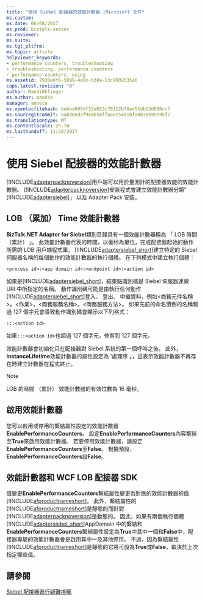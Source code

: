 ```yaml
---
title: "使用 Siebel 配接器的效能計數器 |Microsoft 文件"
ms.custom: 
ms.date: 06/08/2017
ms.prod: biztalk-server
ms.reviewer: 
ms.suite: 
ms.tgt_pltfrm: 
ms.topic: article
helpviewer_keywords:
- performance counters, troubleshooting
- troubleshooting, performance counters
- performance counters, using
ms.assetid: 7930e8f6-5099-4a9c-b38a-13c9902635a6
caps.latest.revision: "8"
author: MandiOhlinger
ms.author: mandia
manager: anneta
ms.openlocfilehash: bebbd605df52e023c78112b78ad51db13d896cc7
ms.sourcegitcommit: 5abd0ed3f9e4858ffaaec5481bfa8878595e95f7
ms.translationtype: MT
ms.contentlocale: zh-TW
ms.lasthandoff: 11/28/2017
---
```

# <a name="use-performance-counters-with-the-siebel-adapter"></a>使用 Siebel 配接器的效能計數器
[!INCLUDE[adapterpacknoversion](../../includes/adapterpacknoversion-md.md)]用戶端可以用於量測計的配接器效能的效能計數器。 [!INCLUDE[adapterpacknoversion](../../includes/adapterpacknoversion-md.md)]安裝程式會建立效能計數器分類"[!INCLUDE[adaptersiebel](../../includes/adaptersiebel-md.md)]」 以及 Adapter Pack 安裝。  
  
## <a name="the-lob-time-cumulative-performance-counter"></a>LOB （累加） Time 效能計數器  
 **BizTalk.NET Adapter for Siebel**類別目錄具有一個效能計數器稱為 「 LOB 時間 （累計） 」。 此效能計數器代表的時間，以毫秒為單位，完成配接器起始的動作所需的 LOB 用戶端程式庫。 [!INCLUDE[adaptersiebel_short](../../includes/adaptersiebel-short-md.md)]建立特定的 Siebel 伺服器名稱的每個動作的效能計數器的執行個體。 在下列模式中建立執行個體：  
  
```  
<process id>:<app domain id>:<endpoint id>:<action id>  
```  
  
 如果是[!INCLUDE[adaptersiebel_short](../../includes/adaptersiebel-short-md.md)]，結束點識別碼是 Siebel 伺服器連線 URI 中所指定的名稱。 動作識別碼可能是由執行任何動作[!INCLUDE[adaptersiebel_short](../../includes/adaptersiebel-short-md.md)]登入、 登出、 中繼資料，例如\<商務元件名稱\>。\<作業\>，\<商務服務名稱\>。\<商務服務方法\>。 如果先前的命名慣例的名稱超過 127 個字元會導致動作識別碼會顯示以下列格式：  
  
```  
:::<action id>  
```  
  
 如果`:::<action id>`也超過 127 個字元，修剪到 127 個字元。  
  
 效能計數器會初始化只在配接器對 Siebel 系統的第一個呼叫之後。 此外， **InstanceLifetime**效能計數器的屬性設定為 '處理序 」，這表示效能計數器不再存在時建立計數器在程式終止。 
  
> [!NOTE]
>  LOB 的時間 （累計） 效能計數器的有效位數為 16 毫秒。  
  
## <a name="enabling-performance-counters"></a>啟用效能計數器  
 您可以啟用或停用的繫結屬性設定的效能計數器**EnablePerformanceCounters**。 設定**EnablePerformanceCounters**內容繫結至**True**來啟用效能計數器。 若要停用效能計數器，請設定**EnablePerformanceCounters**至**False**。 根據預設， **EnablePerformanceCounters**設**False**。  
  
## <a name="performance-counters-and-the-wcf-lob-adapter-sdk"></a>效能計數器和 WCF LOB 配接器 SDK  
 值變更**EnablePerformanceCounters**繫結屬性變更為對應的效能計數器的值[!INCLUDE[afproductnameshort](../../includes/afproductnameshort-md.md)]。 此外，繫結屬性的[!INCLUDE[afproductnameshort](../../includes/afproductnameshort-md.md)]是靜態的而針對[!INCLUDE[adapterpacknoversion](../../includes/adapterpacknoversion-md.md)]是動態的。 因此，如果有兩個執行個體[!INCLUDE[adaptersiebel_short](../../includes/adaptersiebel-short-md.md)]AppDomain 中的繫結和**EnablePerformanceCounters**繫結屬性設定為**True**中其中一個和**False**中，配接器專屬的效能計數器會是啟用其中一及其他停用。 不過，因為繫結屬性[!INCLUDE[afproductnameshort](../../includes/afproductnameshort-md.md)]是靜態的它將可設為**True**或**False**，取決於上次指定哪些值。  
  
## <a name="see-also"></a>請參閱  
[Siebel 配接器進行疑難排解](../../adapters-and-accelerators/adapter-siebel/troubleshoot-the-siebel-adapter.md)